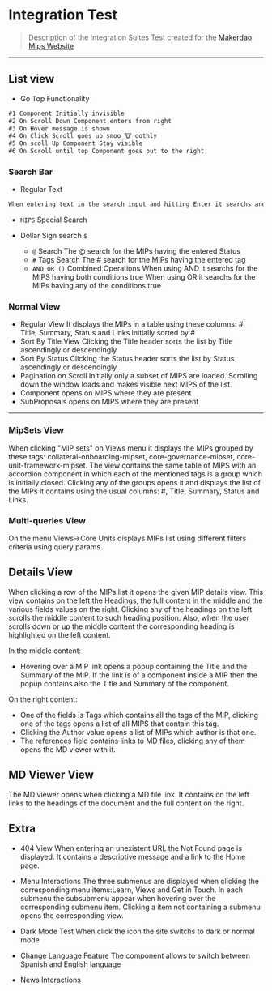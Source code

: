 # Integration Test

> Description of the Integration Suites Test created for the [Makerdao Mips Website](https://mips.makerdao.com/)

---

## List view

* Go Top Functionality

```md
#1 Component Initially invisible
#2 On Scroll Down Component enters from right
#3 On Hover message is shown
#4 On Click Scroll goes up smoo_🐮_oothly
#5 On scoll Up Component Stay visible
#6 On Scroll until top Component goes out to the right
```

### Search Bar

* Regular Text

```md
When entering text in the search input and hitting Enter it searchs and displays the MIPs containing the search text in the Title or the Summary fields. The search is case insensitive, and it works like that except for these cases: 1- when the user types MIP and a number (eg: MIP1, MIP22) 2- When the users type $ at the beginning. In the first case it searchs for MIPs whose number starts with the given number (eg:MIP5 will display MIP5, MIP50, MIP55 and so on). In the second case it will do a Special search (it's described below).

```

* `MIPS` Special Search
* Dollar Sign search `$`

  * `@` Search
  The @ search for the MIPs having the entered Status
  * `#` Tags Search
  The # search for the MIPs having the entered tag
  * `AND OR ()` Combined Operations
  When using AND it searchs for the MIPS having both conditions true
  When using OR it searchs for the MIPs having any of the conditions true

### Normal View

* Regular View It displays the MIPs in a table using these columns: #, Title, Summary, Status and Links initially sorted by #
* Sort By Title View Clicking the Title header sorts the list by Title ascendingly or descendingly
* Sort By Status Clicking the Status header sorts the list by Status ascendingly or descendingly
* Pagination on Scroll Initially only a subset of MIPS are loaded. Scrolling down the window loads and makes visible next MIPS of the list.
* Component opens on MIPS where they are present
* SubProposals opens on MIPS where they are present

---

### MipSets View
When clicking "MIP sets" on Views menu it displays the MIPs grouped by these tags: collateral-onboarding-mipset, core-governance-mipset, core-unit-framework-mipset. The view contains the same table of MIPS with an accordion component in which each of the mentioned tags is a group which is initially closed. Clicking any of the groups opens it and displays the list of the MIPs it contains using the usual columns: #, Title, Summary, Status and Links.

### Multi-queries View
On the menu Views->Core Units displays MIPs list using different filters criteria using query params.

## Details View
When clicking a row of the MIPs list it opens the given MIP details view. This view contains on the left the Headings, the full content in the middle and the various fields values on the right.
Clicking any of the headings on the left scrolls the middle content to such heading position. Also, when the user scrolls down or up the middle content the corresponding heading is highlighted on the left content.

  In the middle content:
  - Hovering over a MIP link opens a popup containing the Title and the Summary of the MIP. If the link is of a component inside a MIP then the popup contains also the Title and Summary of the component.
  
  On the right content:
   *  One of the fields is Tags which contains all the tags of the MIP, clicking one of the tags opens a list of all MIPS that contain this tag. 
   *  Clicking the Author value opens a list of MIPs which author is that one.
   *  The references field contains links to MD files, clicking any of them opens the MD viewer with it.

## MD Viewer View

The MD viewer opens when clicking a MD file link. It contains on the left links to the headings of the document and the full content on the right.
## Extra

* 404 View
  When entering an unexistent URL the Not Found page is displayed. It contains a descriptive message and a link to the Home page.

* Menu Interactions
  The three submenus are displayed when clicking the corresponding menu items:Learn, Views and Get in Touch. In each submenu the subsubmenu appear when hovering over the corresponding submenu item. Clicking a item not containing a submenu opens the corresponding view.

* Dark Mode Test
When click the icon the site switchs to dark or normal mode
* Change Language Feature
The component allows to switch between Spanish and English language
* News Interactions
